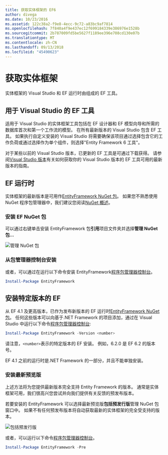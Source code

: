 ```yaml
---
title: 获取实体框架的 EF6
author: divega
ms.date: 10/23/2016
ms.assetid: 122c38a2-f9e8-4ecc-9c72-a83bc9af7814
ms.openlocfilehash: 7f840a4f9e437ec12f699184339e386976e1528b
ms.sourcegitcommit: 2b787009fd5be5627f1189ee396e708cd130e07b
ms.translationtype: MT
ms.contentlocale: zh-CN
ms.lasthandoff: 09/13/2018
ms.locfileid: "45490623"
---
```

# <a name="get-entity-framework"></a>获取实体框架
实体框架的 Visual Studio 和 EF 运行时由组成的 EF 工具。

## <a name="ef-tools-for-visual-studio"></a>用于 Visual Studio 的 EF 工具

适用于 Visual Studio 的实体框架工具包括在 EF 设计器和 EF 模型向导和所需的数据库首次和第一个工作流的模型。 在所有最新版本的 Visual Studio 包含 EF 工具。 如果执行自定义安装的 Visual Studio 将需要确保该项目通过选择包含它的工作负荷或通过选择作为单个组件，则选择"Entity Framework 6 工具"。

对于某些以前的 Visual Studio 版本，已更新的 EF 工具是可通过下载获得。 请参阅[Visual Studio 版本](~/ef6/what-is-new/visual-studio.md)有关如何获取你的 Visual Studio 版本的 EF 工具可用的最新版本的指南。

## <a name="ef-runtime"></a>EF 运行时

实体框架的最新版本是可用作[EntityFramework NuGet 包](http://nuget.org/packages/EntityFramework/)。 如果您不熟悉使用 NuGet 程序包管理器中，我们建议您阅读[NuGet 概述](https://docs.microsoft.com/nuget/consume-packages/overview-and-workflow)。

### <a name="installing-the-ef-nuget-package"></a>安装 EF NuGet 包

可以通过右键单击安装 EntityFramework 包**引用**项目文件夹并选择**管理 NuGet 包...**

![管理 NuGet 包](~/ef6/media/managenugetpackages.png)

### <a name="installing-from-package-manager-console"></a>从包管理器控制台安装

或者，可以通过在运行以下命令安装 EntityFramework[程序包管理器控制台](http://docs.nuget.org/docs/start-here/using-the-package-manager-console)。

``` powershell
Install-Package EntityFramework
```

## <a name="installing-a-specific-version-of-ef"></a>安装特定版本的 EF

从 EF 4.1 及更高版本，已作为发布新版本的 EF 运行时[EntityFramework NuGet 包](https://www.nuget.org/packages/EntityFramework/)。 任何这些版本可以向基于.NET Framework 的项目添加，通过在 Visual Studio 中运行以下命令[程序包管理器控制台](http://docs.nuget.org/docs/start-here/using-the-package-manager-console):

``` powershell
Install-Package EntityFramework -Version <number>
```

请注意，`<number>`表示的特定版本的 EF 安装。 例如，6.2.0 是 EF 6.2 的版本号。   

EF 4.1 之前的运行时是.NET Framework 的一部分，并且不能单独安装。

### <a name="installing-the-latest-preview"></a>安装最新预览版

上述方法将为您提供最新版本完全支持 Entity Framework 的版本。 通常是实体框架可用，我们很高兴您尝试并向我们提供有关反馈的预发布版本。

若要安装的 EntityFramework 可以选择最新预览版**包括预发行版**管理 NuGet 包窗口中。 如果不有任何预发布版本将自动获取最新的实体框架的完全受支持的版本。

![包括预发行版](~/ef6/media/includeprerelease.png)

或者，可以运行以下命令[程序包管理器控制台](http://docs.nuget.org/docs/start-here/using-the-package-manager-console)。

``` powershell
Install-Package EntityFramework -Pre
```
